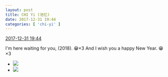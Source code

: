 ```yaml
---
layout: post
title: CHI Yi (池忆)
date: 2017-12-31 19:44
categories: [ 'chi-yi' ]
---
```


<div class="weibo-info">
  <a href="https://weibo.com/6117581836/FCe36CWbC">2017-12-31 19:44</a>
</div>

I'm here waiting for you, (2018). :grin:×3 And I wish you a happy New Year. :grin:×3

<!-- more -->

<ul class="weibo-pic-list-1">
  <li class="weibo-pic">
    <a href="https://wx1.sinaimg.cn/mw690/006G0KuMly1fn06sv8bttj30qo1bftjs.jpg"><img src="http://wx1.sinaimg.cn/thumb150/006G0KuMly1fn06sv8bttj30qo1bftjs.jpg" /></a>
  </li>
  <li class="weibo-pic">
    <a href="https://wx1.sinaimg.cn/mw690/006G0KuMly1fn06sub292j30qo1bfwpx.jpg"><img src="http://wx1.sinaimg.cn/thumb150/006G0KuMly1fn06sub292j30qo1bfwpx.jpg" /></a>
  </li>
</ul>
